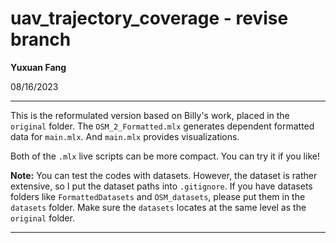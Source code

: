 # uav_trajectory_coverage - revise branch

**Yuxuan Fang**

08/16/2023

---

This is the reformulated version based on Billy's work, placed in the `original` folder. The `OSM_2_Formatted.mlx` generates dependent formatted data for `main.mlx`. And `main.mlx` provides visualizations.

Both of the `.mlx` live scripts can be more compact. You can try it if you like!

**Note:** You can test the codes with datasets. However, the dataset is rather extensive, so I put the dataset paths into `.gitignore`. If you have datasets folders like `FormattedDatasets` and `OSM_datasets`, please put them in the `datasets` folder. Make sure the `datasets` locates at the same level as the `original` folder.

---
